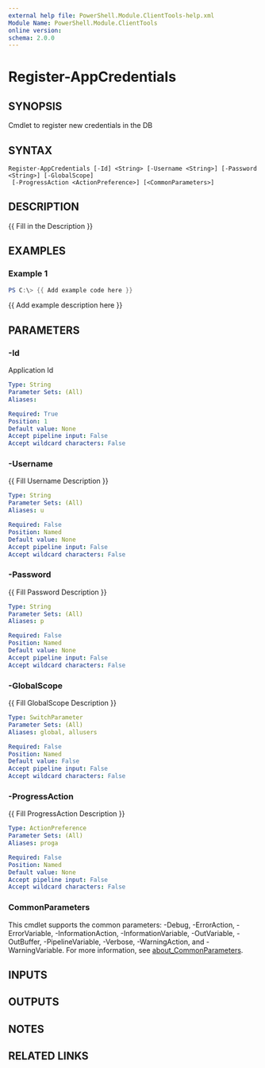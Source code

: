 ```yaml
---
external help file: PowerShell.Module.ClientTools-help.xml
Module Name: PowerShell.Module.ClientTools
online version:
schema: 2.0.0
---
```


# Register-AppCredentials

## SYNOPSIS
Cmdlet to register new credentials in the DB

## SYNTAX

```
Register-AppCredentials [-Id] <String> [-Username <String>] [-Password <String>] [-GlobalScope]
 [-ProgressAction <ActionPreference>] [<CommonParameters>]
```

## DESCRIPTION
{{ Fill in the Description }}

## EXAMPLES

### Example 1
```powershell
PS C:\> {{ Add example code here }}
```

{{ Add example description here }}

## PARAMETERS

### -Id
Application Id

```yaml
Type: String
Parameter Sets: (All)
Aliases:

Required: True
Position: 1
Default value: None
Accept pipeline input: False
Accept wildcard characters: False
```

### -Username
{{ Fill Username Description }}

```yaml
Type: String
Parameter Sets: (All)
Aliases: u

Required: False
Position: Named
Default value: None
Accept pipeline input: False
Accept wildcard characters: False
```

### -Password
{{ Fill Password Description }}

```yaml
Type: String
Parameter Sets: (All)
Aliases: p

Required: False
Position: Named
Default value: None
Accept pipeline input: False
Accept wildcard characters: False
```

### -GlobalScope
{{ Fill GlobalScope Description }}

```yaml
Type: SwitchParameter
Parameter Sets: (All)
Aliases: global, allusers

Required: False
Position: Named
Default value: False
Accept pipeline input: False
Accept wildcard characters: False
```

### -ProgressAction
{{ Fill ProgressAction Description }}

```yaml
Type: ActionPreference
Parameter Sets: (All)
Aliases: proga

Required: False
Position: Named
Default value: None
Accept pipeline input: False
Accept wildcard characters: False
```

### CommonParameters
This cmdlet supports the common parameters: -Debug, -ErrorAction, -ErrorVariable, -InformationAction, -InformationVariable, -OutVariable, -OutBuffer, -PipelineVariable, -Verbose, -WarningAction, and -WarningVariable. For more information, see [about_CommonParameters](http://go.microsoft.com/fwlink/?LinkID=113216).

## INPUTS

## OUTPUTS

## NOTES

## RELATED LINKS
